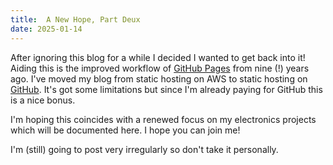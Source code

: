 ```yaml
---
title:  A New Hope, Part Deux
date: 2025-01-14
---
```

After ignoring this blog for a while I decided I wanted to get back into it! Aiding this is the improved workflow of [GitHub Pages][githubpages] from nine (!) years ago. I've moved my blog from static hosting on AWS to static hosting on [GitHub][github]. It's got some limitations but since I'm already paying for GitHub this is a nice bonus.

I'm hoping this coincides with a renewed focus on my electronics projects which will be documented here. I hope you can join me!

I'm (still) going to post very irregularly so don't take it personally.

[github]: http://github.com
[githubpages]: https://pages.github.com